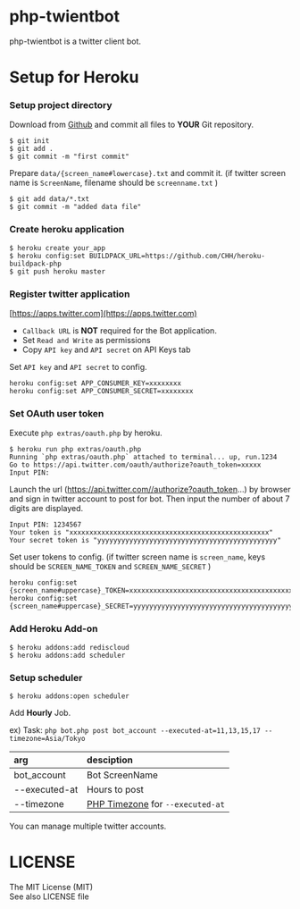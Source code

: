 php-twientbot
==============

php-twientbot is a twitter client bot.

Setup for Heroku
============

### Setup project directory

Download from [Github](https://github.com/makotokw/php-twientbot/archive/master.zip) and commit all files to **YOUR** Git repository.

```
$ git init
$ git add .
$ git commit -m "first commit"
```

Prepare ``data/{screen_name#lowercase}.txt`` and commit it. (if twitter screen name is ``ScreenName``, filename should be ``screenname.txt`` )

```
$ git add data/*.txt
$ git commit -m "added data file"
```

### Create heroku application

```
$ heroku create your_app
$ heroku config:set BUILDPACK_URL=https://github.com/CHH/heroku-buildpack-php
$ git push heroku master
```

### Register twitter application

[https://apps.twitter.com](https://apps.twitter.com)

 * ``Callback URL`` is **NOT** required for the Bot application.
 * Set ``Read and Write`` as permissions
 * Copy ``API key`` and ``API secret`` on API Keys tab

Set ``API key`` and ``API secret`` to config.

```
heroku config:set APP_CONSUMER_KEY=xxxxxxxx
heroku config:set APP_CONSUMER_SECRET=xxxxxxxx
```

### Set OAuth user token

Execute ``php extras/oauth.php`` by heroku.

```
$ heroku run php extras/oauth.php
Running `php extras/oauth.php` attached to terminal... up, run.1234
Go to https://api.twitter.com/oauth/authorize?oauth_token=xxxxx
Input PIN: 
```

Launch the url (https://api.twitter.com//authorize?oauth_token...) by browser and sign in twitter account to post for bot. Then input the number of about 7 digits are displayed.

```
Input PIN: 1234567
Your token is "xxxxxxxxxxxxxxxxxxxxxxxxxxxxxxxxxxxxxxxxxxxxxxxxxx"
Your secret token is "yyyyyyyyyyyyyyyyyyyyyyyyyyyyyyyyyyyyyyyyyyyyy"
```

Set user tokens to config. (if twitter screen name is ``screen_name``, keys should be ``SCREEN_NAME_TOKEN`` and ``SCREEN_NAME_SECRET`` )

```
heroku config:set {screen_name#uppercase}_TOKEN=xxxxxxxxxxxxxxxxxxxxxxxxxxxxxxxxxxxxxxxxxxxxxxxxxx
heroku config:set {screen_name#uppercase}_SECRET=yyyyyyyyyyyyyyyyyyyyyyyyyyyyyyyyyyyyyyyyyyyyy
```

### Add Heroku Add-on

```
$ heroku addons:add rediscloud
$ heroku addons:add scheduler
```

### Setup scheduler

```
$ heroku addons:open scheduler
```

Add **Hourly** Job.

ex) Task:
``php bot.php post bot_account --executed-at=11,13,15,17 --timezone=Asia/Tokyo``

|arg|desciption|
|:--|:--|
|bot_account|Bot ScreenName|
|--executed-at|Hours to post|
|--timezone|[PHP Timezone](http://www.php.net/manual/en/timezones.php) for ``--executed-at``|

You can manage multiple twitter accounts.


LICENSE
=========

The MIT License (MIT)  
See also LICENSE file